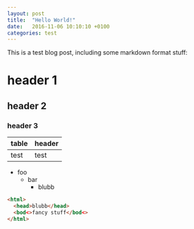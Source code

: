 ```yaml
---
layout: post
title:  "Hello World!"
date:   2016-11-06 10:10:10 +0100
categories: test
---
```


This is a test blog post, including some markdown format stuff:

# header 1

## header 2

### header 3

| table | header |
| ----- | ------ |
| test  | test   |


- foo
  - bar
    - blubb
    
```html
<html>
  <head>blubb</head>
  <bod<>fancy stuff</bod<>
</html>
```
